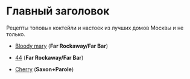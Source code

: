 # Главный заголовок

Рецепты топовых коктейли и настоек из лучших домов Москвы и не только.

* [Bloody mary](https://danila-initiative.github.io/cocktailbook/bloody_mary.html)  (**Far Rockaway/Far Bar**)

* [44](https://danila-initiative.github.io/cocktailbook/44.html) (**Far Rockaway/Far Bar**)
  
* [Cherry](https://danila-initiative.github.io/cocktailbook/Cherry.html) (**Saxon+Parole**)
